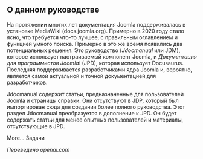<!-- Filename: Предисловие / Display title: Предисловие -->

## О данном руководстве

На протяжении многих лет документация Joomla поддерживалась в установке MediaWiki (docs.joomla.org). Примерно в 2020 году стало ясно, что требуется что-то лучшее, с правильным оглавлением и функцией умного поиска. Примерно в это же время появились два потенциальных решения. Это руководство (*Jdocmanual* или JDM), которое использует настраиваемый компонент Joomla, и *Документация для программистов Joomla!* (JPD), которая использует Docusaurus. Последняя поддерживается разработчиками ядра Joomla и, вероятно, является самой актуальной и точной документацией для разработчиков.

Jdocmanual содержит статьи, предназначенные для пользователей Joomla и страницы справки. Они отсутствуют в JDP, который был импортирован сюда для создания более полного руководства. Этот раздел Jdocmanual преобразуется в дополнение к JPD. Он будет содержать статьи для менее опытных пользователей и материалы, отсутствующие в JPD.

More... Задачи

*Переведено openai.com*


